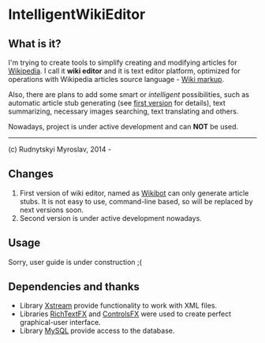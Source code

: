 # IntelligentWikiEditor
## What is it?
I'm trying to create tools to simplify creating and modifying articles for 
[Wikipedia](http://en.wikipedia.org). I call it **wiki editor** and it is 
text editor platform, optimized for operations with Wikipedia articles source
language - [Wiki markup](http://en.wikipedia.org/wiki/Help:Wiki_markup).

Also, there are plans to add some smart or *intelligent* possibilities, such
as automatic article stub generating (see [first version][wb] for details),
text summarizing, necessary images searching, text translating and others.

Nowadays, project is under active development and can **NOT** be used.

***

(c) Rudnytskyi Myroslav, 2014 -

[wb]: https://github.com/mrudnytskyi/WikiBot

## Changes
1. First version of wiki editor, named as [Wikibot][wb] can only generate 
article stubs. It is not easy to use, command-line based, so will be replaced
by next versions soon.
2. Second version is under active development nowadays.

## Usage
Sorry, user guide is under construction ;(

## Dependencies and thanks
* Library [Xstream](http://x-stream.github.io) provide functionality to work 
with XML files.
* Libraries [RichTextFX](https://github.com/TomasMikula/RichTextFX) and
[ControlsFX](http://fxexperience.com/controlsfx/) were used to create perfect
graphical-user interface.
* Library [MySQL](https://www.mysql.com) provide access to the database.